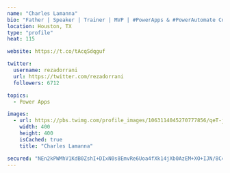 ```yaml
---
name: "Charles Lamanna"
bio: "Father | Speaker | Trainer | MVP | #PowerApps & #PowerAutomate Community Super User | YouTuber Right-pointing triangle http://youtube.com/c/rezadorrani | Learn - Share - Clockwise rightwards and leftwards open circle arrows"
location: Houston, TX
type: "profile"
heat: 115

website: https://t.co/tAcqSdqguf

twitter:
  username: rezadorrani
  url: https://twitter.com/rezadorrani
  followers: 6712

topics:
  - Power Apps

images:
  - url: https://pbs.twimg.com/profile_images/1063114045270777856/qeT-jpWr_400x400.jpg
    width: 400
    height: 400
    isCached: true
    title: "Charles Lamanna"

secured: "NEn2kPWMhV1KdB0ZshI+DIxN0s8EmvRe6Uoa4fXk14jXb0AzEM+XO+IJN/8C4PX3915Rb0d2QQxSaXReL26nQV40uH6Dhe+BpqdipQRr6h4yIHlbfKyaTzyO0Qr3NJa2Qb2aufdyCB3zdw6je/y/Gd3X4J8GVZ7haf2mDYqJWOjPsMr/xzWfbFU4MPx5FQRwLOg4exiyGXESQ2KIrBKe2j8dQaYJZYyXFqwv9jRfjE5e9EKf906hhzgkarCsW3Cgon1xlVfoVXKdKLyV2gpe6UtF7Tivm+Y2/v1jf90PgG/kz/xoW45KYDynejCoTg3hMoWIy88gGv+REXt9Jfhb6ej4x80xkVtWJyObtL3LwJ13k5fgbkp7mdo80NgXU53J3etIwuF5JJ+X3CY5jCTuMX1wXYVvvMbRD4pBj8H9ue0=;eRBJwcxyEGtXw6XfzCgAtQ=="
---
```


